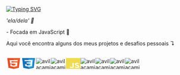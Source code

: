 <a href="https://www.linkedin.com/in/avilacamilla" target="_blank"><img src="https://readme-typing-svg.demolab.com?font=Fira+Code&duration=4985&pause=1000&color=14D4EF&vCenter=true&width=435&lines=Ol%C3%A1!+Eu+sou+a+Camilla+Avila+%3D)" alt="Typing SVG" /></a>

<em>'ela/dela' 🌸</em>

<p align="left">
  - Focada em JavaScript 💛<br>
</p>

<p align="left">
Aqui você encontra alguns dos meus projetos e desafios pessoais ↴
</p>


<div align="left" style="display: inline_block"><br>

  <img align="left" alt="avilacamilla-logo-HTML" height="30" width="40" src="https://raw.githubusercontent.com/devicons/devicon/master/icons/html5/html5-original.svg">
  
  <img align="left" alt="avilacamilla-logo-CSS" height="30" width="40" src="https://raw.githubusercontent.com/devicons/devicon/master/icons/css3/css3-original.svg">
  
  <img align="left" alt="avilacamilla-logo-sass" height="30" width="40" src="https://www.svgrepo.com/show/354310/sass.svg">
  
  <img align="left" alt="avilacamilla-logo-bootstrap" height="30" width="40" src="https://www.svgrepo.com/show/353498/bootstrap.svg">
  
  <img align="left" alt="avilacamilla-logo-Javascript" height="30" width="40" src="https://raw.githubusercontent.com/devicons/devicon/master/icons/javascript/javascript-plain.svg">
  
  <img align="left" alt="avilacamilla-logo-React" height="30" width="40" src="https://www.svgrepo.com/show/354259/react.svg">
  
  <img align="left" alt="avilacamilla-logo-TypeScript" height="30" width="40" src="https://www.svgrepo.com/show/373872/nestjs.svg">
  
  <img align="left" alt="avilacamilla-logo-TypeScript" height="30" width="40" src="https://www.svgrepo.com/show/303600/typescript-logo.svg">
  
  <img align="left" alt="avilacamilla-logo-Angular" height="30" width="40" src="https://www.svgrepo.com/show/353396/angular-icon.svg">
    
</div>
